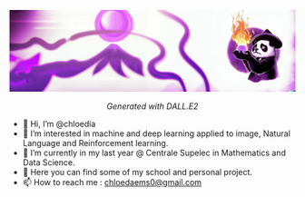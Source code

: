 ![background](background.png)
<center><i>Generated with DALL.E2</i></center>

- 👋 Hi, I’m @chloedia
- 👀 I’m interested in machine and deep learning applied to image, Natural Language and Reinforcement learning.
- 🌱 I’m currently in my last year @ Centrale Supelec in Mathematics and Data Science.
- 💞️ Here you can find some of my school and personal project.
- 📫 How to reach me : chloedaems0@gmail.com

<!---
chloedia/chloedia is a ✨ special ✨ repository because its `README.md` (this file) appears on your GitHub profile.
You can click the Preview link to take a look at your changes.
--->
